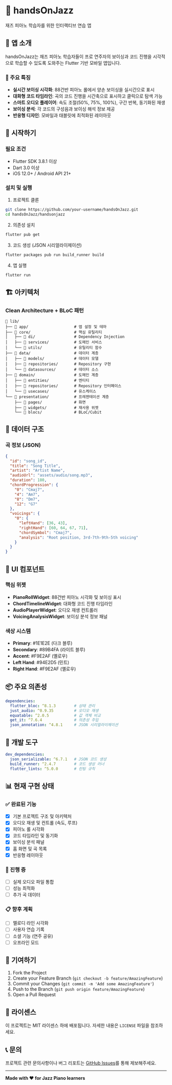 # 🎹 handsOnJazz

재즈 피아노 학습자를 위한 인터랙티브 연습 앱

## 📱 앱 소개

handsOnJazz는 재즈 피아노 학습자들이 프로 연주자의 보이싱과 코드 진행을 시각적으로 학습할 수 있도록 도와주는 Flutter 기반 모바일 앱입니다.

### 🎯 주요 특징

- **실시간 보이싱 시각화**: 88건반 피아노 롤에서 양손 보이싱을 실시간으로 표시
- **대화형 코드 타임라인**: 곡의 코드 진행을 시간축으로 표시하고 클릭으로 탐색 가능
- **스마트 오디오 플레이어**: 속도 조절(50%, 75%, 100%), 구간 반복, 동기화된 재생
- **보이싱 분석**: 각 코드의 구성음과 보이싱 해석 정보 제공
- **반응형 디자인**: 모바일과 태블릿에 최적화된 레이아웃

## 🚀 시작하기

### 필요 조건

- Flutter SDK 3.8.1 이상
- Dart 3.0 이상
- iOS 12.0+ / Android API 21+

### 설치 및 실행

1. 프로젝트 클론
```bash
git clone https://github.com/your-username/handsOnJazz.git
cd handsOnJazz/handsonjazz
```

2. 의존성 설치
```bash
flutter pub get
```

3. 코드 생성 (JSON 시리얼라이제이션)
```bash
flutter packages pub run build_runner build
```

4. 앱 실행
```bash
flutter run
```

## 🏗️ 아키텍처

### Clean Architecture + BLoC 패턴

```
📁 lib/
├── 📁 app/                    # 앱 설정 및 테마
├── 📁 core/                   # 핵심 유틸리티
│   ├── 📁 di/                 # Dependency Injection
│   ├── 📁 services/           # 도메인 서비스
│   └── 📁 utils/              # 유틸리티 함수
├── 📁 data/                   # 데이터 계층
│   ├── 📁 models/             # 데이터 모델
│   ├── 📁 repositories/       # Repository 구현
│   └── 📁 datasources/        # 데이터 소스
├── 📁 domain/                 # 도메인 계층
│   ├── 📁 entities/           # 엔티티
│   ├── 📁 repositories/       # Repository 인터페이스
│   └── 📁 usecases/           # 유스케이스
└── 📁 presentation/           # 프레젠테이션 계층
    ├── 📁 pages/              # 화면
    ├── 📁 widgets/            # 재사용 위젯
    └── 📁 blocs/              # BLoC/Cubit
```

## 🎵 데이터 구조

### 곡 정보 (JSON)
```json
{
  "id": "song_id",
  "title": "Song Title",
  "artist": "Artist Name",
  "audioUrl": "assets/audio/song.mp3",
  "duration": 180,
  "chordProgression": {
    "0": "Cmaj7",
    "4": "Am7",
    "8": "Dm7",
    "12": "G7"
  },
  "voicings": {
    "0": {
      "leftHand": [36, 43],
      "rightHand": [60, 64, 67, 71],
      "chordSymbol": "Cmaj7",
      "analysis": "Root position, 3rd-7th-9th-5th voicing"
    }
  }
}
```

## 🎨 UI 컴포넌트

### 핵심 위젯

- **PianoRollWidget**: 88건반 피아노 시각화 및 보이싱 표시
- **ChordTimelineWidget**: 대화형 코드 진행 타임라인
- **AudioPlayerWidget**: 오디오 재생 컨트롤러
- **VoicingAnalysisWidget**: 보이싱 분석 정보 패널

### 색상 시스템

- **Primary**: #1E1E2E (다크 블루)
- **Secondary**: #89B4FA (라이트 블루)  
- **Accent**: #F9E2AF (옐로우)
- **Left Hand**: #94E2D5 (민트)
- **Right Hand**: #F9E2AF (옐로우)

## 📦 주요 의존성

```yaml
dependencies:
  flutter_bloc: ^8.1.3        # 상태 관리
  just_audio: ^0.9.35         # 오디오 재생
  equatable: ^2.0.5           # 값 객체 비교
  get_it: ^7.6.4              # 의존성 주입
  json_annotation: ^4.8.1     # JSON 시리얼라이제이션
```

## 🔧 개발 도구

```yaml
dev_dependencies:
  json_serializable: ^6.7.1   # JSON 코드 생성
  build_runner: ^2.4.7        # 코드 생성 러너
  flutter_lints: ^5.0.0       # 린팅 규칙
```

## 📊 현재 구현 상태

### ✅ 완료된 기능
- [x] 기본 프로젝트 구조 및 아키텍처
- [x] 오디오 재생 및 컨트롤 (속도, 루프)
- [x] 피아노 롤 시각화
- [x] 코드 타임라인 및 동기화
- [x] 보이싱 분석 패널
- [x] 홈 화면 및 곡 목록
- [x] 반응형 레이아웃

### 🔄 진행 중
- [ ] 실제 오디오 파일 통합
- [ ] 성능 최적화
- [ ] 추가 곡 데이터

### 📋 향후 계획
- [ ] 멜로디 라인 시각화
- [ ] 사용자 연습 기록
- [ ] 소셜 기능 (연주 공유)
- [ ] 오프라인 모드

## 🤝 기여하기

1. Fork the Project
2. Create your Feature Branch (`git checkout -b feature/AmazingFeature`)
3. Commit your Changes (`git commit -m 'Add some AmazingFeature'`)
4. Push to the Branch (`git push origin feature/AmazingFeature`)
5. Open a Pull Request

## 📄 라이센스

이 프로젝트는 MIT 라이센스 하에 배포됩니다. 자세한 내용은 `LICENSE` 파일을 참조하세요.

## 📞 문의

프로젝트 관련 문의사항이나 버그 리포트는 [GitHub Issues](https://github.com/your-username/handsOnJazz/issues)를 통해 제보해주세요.

---

**Made with ❤️ for Jazz Piano learners**

